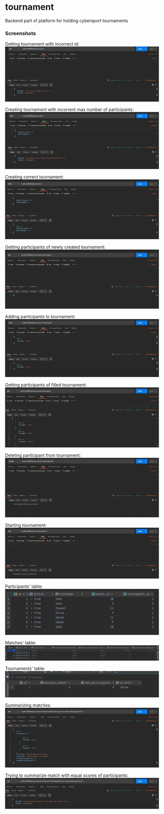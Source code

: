 # tournament
Backend part of platform for holding cybersport tournaments

### Screenshots
Getting tournament with incorrect id:
![](/screenshots/1.jpg)

Creating tournament with incorrent max number of participants:
![](/screenshots/2.jpg)

Creating correct tournament:
![](/screenshots/3.jpg)

Getting participants of newly created tournament:
![](/screenshots/4.jpg)

Adding participants to tournament:
![](/screenshots/5.jpg)

Getting participants of filled tournament:
![](/screenshots/6.jpg)

Deleting participant from tournament:
![](/screenshots/7.jpg)

Starting tournament:
![](/screenshots/8.jpg)

Participants' table:
![](/screenshots/9.jpg)

Matches' table:
![](/screenshots/10.jpg)

Tournaments' table:
![](/screenshots/11.jpg)

Summarizing matches:
![](/screenshots/12.jpg)

Trying to summarize match with equal scores of participants:
![](/screenshots/13.jpg)
